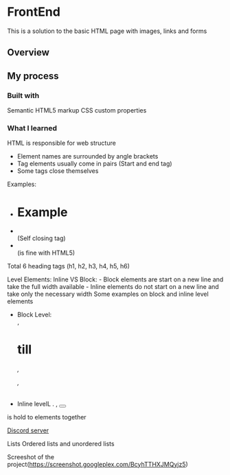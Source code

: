 # FrontEnd

This is a solution to the basic HTML page with images, links and forms

## Overview

## My process
### Built with
Semantic HTML5 markup
CSS custom properties

### What I learned
HTML is responsible for web structure
- Element names are surrounded by angle brackets
- Tag elements usually come in pairs (Start and end tag)
-  Some tags close themselves

Examples:
- <h1> Example </h1>
- <br/> (Self closing tag)
- <br> (is fine with HTML5)

Total 6 heading tags (h1, h2, h3, h4, h5, h6)

Level Elements:
  Inline VS Block:
    - Block elements are start on a new line and take the full width available
    - Inline elements do not start on a new line and take only the necessary width
Some examples on block and inline level elements
 - Block Level: <div>, <h1> till <h6>, <p>,
 - Inline levelL <span>. <a>, <button>

<div> is hold to elements together

<a href="https://discord.gg/frontend" target="_blank">Discord server</a>
  
Lists
Ordered lists and unordered lists


Screeshot of the project(https://screenshot.googleplex.com/BcyhTTHXJMQyjz5)

